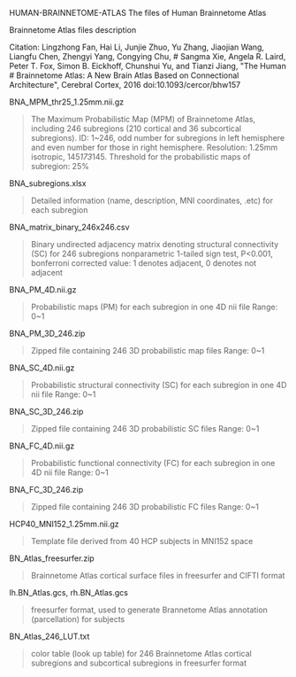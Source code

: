 HUMAN-BRAINNETOME-ATLAS
The files of Human Brainnetome Atlas

Brainnetome Atlas files description 

Citation: 
Lingzhong Fan, Hai Li, Junjie Zhuo, Yu Zhang, Jiaojian Wang, Liangfu Chen, Zhengyi Yang, Congying Chu, # Sangma Xie, Angela R. Laird, Peter T. Fox, Simon B. Eickhoff, Chunshui Yu, and Tianzi Jiang, "The Human # Brainnetome Atlas: A New Brain Atlas Based on Connectional Architecture", Cerebral Cortex, 2016
doi:10.1093/cercor/bhw157



BNA_MPM_thr25_1.25mm.nii.gz
> The Maximum Probabilistic Map (MPM) of Brainnetome Atlas, including 246 subregions (210 cortical and 36 subcortical subregions).
> ID: 1~246, odd number for subregions in left hemisphere and even number for those in right hemisphere. 
> Resolution: 1.25mm isotropic, 145*173*145.
> Threshold for the probabilistic maps of subregion: 25%  

BNA_subregions.xlsx
> Detailed information (name, description, MNI coordinates, .etc) for each subregion

BNA_matrix_binary_246x246.csv
> Binary undirected adjacency matrix denoting structural connectivity (SC) for 246 subregions
> nonparametric 1-tailed sign test, P<0.001, bonferroni corrected
> value: 1 denotes adjacent, 0 denotes not adjacent

BNA_PM_4D.nii.gz
> Probabilistic maps (PM) for each subregion in one 4D nii file
> Range: 0~1

BNA_PM_3D_246.zip
> Zipped file containing 246 3D probabilistic map files
> Range: 0~1

BNA_SC_4D.nii.gz
> Probabilistic structural connectivity (SC) for each subregion in one 4D nii file
> Range: 0~1

BNA_SC_3D_246.zip
> Zipped file containing 246 3D probabilistic SC files
> Range: 0~1

BNA_FC_4D.nii.gz
> Probabilistic functional connectivity (FC) for each subregion in one 4D nii file
> Range: 0~1

BNA_FC_3D_246.zip
> Zipped file containing 246 3D probabilistic FC files
> Range: 0~1

HCP40_MNI152_1.25mm.nii.gz
> Template file derived from 40 HCP subjects in MNI152 space

BN_Atlas_freesurfer.zip
> Brainnetome Atlas cortical surface files in freesurfer and CIFTI format

lh.BN_Atlas.gcs, rh.BN_Atlas.gcs
> freesurfer format, used to generate Brannetome Atlas annotation (parcellation) for subjects

BN_Atlas_246_LUT.txt
> color table (look up table) for 246 Brainnetome Atlas cortical subregions and subcortical subregions in freesurfer format
